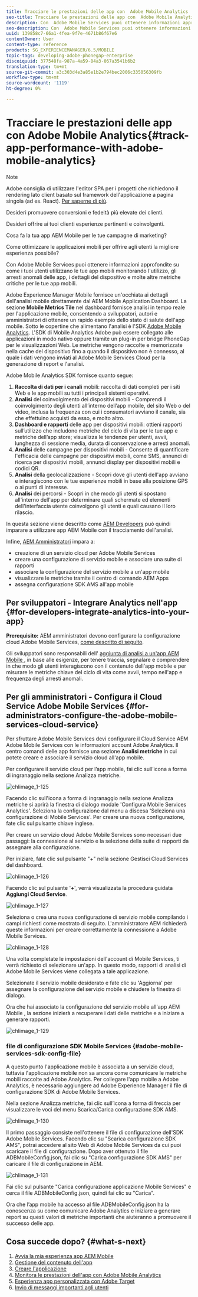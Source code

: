```yaml
---
title: Tracciare le prestazioni delle app con  Adobe Mobile Analytics
seo-title: Tracciare le prestazioni delle app con  Adobe Mobile Analytics
description: Con  Adobe Mobile Services puoi ottenere informazioni approfondite su come i tuoi utenti utilizzano le tue app mobili monitorando l'utilizzo, gli arresti anomali delle app, i dettagli del dispositivo e molte altre metriche critiche per le tue app mobili. Segui questa pagina per saperne di più.
seo-description: Con  Adobe Mobile Services puoi ottenere informazioni approfondite su come i tuoi utenti utilizzano le tue app mobili monitorando l'utilizzo, gli arresti anomali delle app, i dettagli del dispositivo e molte altre metriche critiche per le tue app mobili. Segui questa pagina per saperne di più.
uuid: 139858c7-66a1-4fea-9f7e-4671b86f67e6
contentOwner: User
content-type: reference
products: SG_EXPERIENCEMANAGER/6.5/MOBILE
topic-tags: developing-adobe-phonegap-enterprise
discoiquuid: 377548fa-987a-4a59-84a3-067a3541b6b2
translation-type: tm+mt
source-git-commit: a3c303d4e3a85e1b2e794bec2006c335056309fb
workflow-type: tm+mt
source-wordcount: '1119'
ht-degree: 0%

---
```



# Tracciare le prestazioni delle app con  Adobe Mobile Analytics{#track-app-performance-with-adobe-mobile-analytics}

>[!NOTE]
>
> Adobe consiglia di utilizzare l&#39;editor SPA per i progetti che richiedono il rendering lato client basato sul framework dell&#39;applicazione a pagina singola (ad es. React). [Per saperne di più](/help/sites-developing/spa-overview.md).

Desideri promuovere conversioni e fedeltà più elevate dei clienti.

Desideri offrire ai tuoi clienti esperienze pertinenti e coinvolgenti.

Cosa fa la tua app AEM Mobile  per le tue campagne di marketing?

Come ottimizzare le applicazioni mobili per offrire agli utenti la migliore esperienza possibile?

Con  Adobe Mobile Services puoi ottenere informazioni approfondite su come i tuoi utenti utilizzano le tue app mobili monitorando l&#39;utilizzo, gli arresti anomali delle app, i dettagli del dispositivo e molte altre metriche critiche per le tue app mobili.

Adobe Experience Manager Mobile fornisce un&#39;occhiata ai dettagli dell&#39;analisi mobile direttamente dal  AEM Mobile Application Dashboard. La sezione **Mobile Metrics Tile** nel dashboard fornisce analisi in tempo reale per l&#39;applicazione mobile, consentendo a sviluppatori, autori e amministratori di ottenere un rapido esempio dello stato di salute dell&#39;app mobile. Sotto le copertine che alimentano l&#39;analisi è l&#39;SDK [ Adobe Mobile Analytics](https://www.adobe.com/ca/solutions/digital-analytics/mobile-web-apps-analytics.html). L&#39;SDK di Mobile Analytics  Adobe può essere collegato alle applicazioni in modo nativo oppure tramite un plug-in per bridge PhoneGap per le visualizzazioni Web. Le metriche vengono raccolte e memorizzate nella cache del dispositivo fino a quando il dispositivo non è connesso, al quale i dati vengono inviati al  Adobe Mobile Services Cloud per la generazione di report e l&#39;analisi.

 Adobe Mobile Analytics SDK fornisce quanto segue:

1. **Raccolta di dati per i canali**  mobili: raccolta di dati completi per i siti Web e le app mobili su tutti i principali sistemi operativi.
1. **Analisi**  del coinvolgimento dei dispositivi mobili - Comprendi il coinvolgimento degli utenti all’interno dell’app mobile, del sito Web o del video, inclusa la frequenza con cui i consumatori avviano il canale, sia che effettuino acquisti da esso, e molto altro.
1. **Dashboard e rapporti**  delle app per dispositivi mobili: ottieni rapporti sull’utilizzo che includono metriche del ciclo di vita per le tue app e metriche dell’app store; visualizza le tendenze per utenti, avvii, lunghezza di sessione media, durata di conservazione e arresti anomali.
1. **Analisi**  delle campagne per dispositivi mobili - Consente di quantificare l&#39;efficacia delle campagne per dispositivi mobili, come SMS, annunci di ricerca per dispositivi mobili, annunci display per dispositivi mobili e codici QR.
1. **Analisi**  della geolocalizzazione - Scopri dove gli utenti dell&#39;app avviano e interagiscono con le tue esperienze mobili in base alla posizione GPS o ai punti di interesse.
1. **Analisi**  dei percorsi - Scopri in che modo gli utenti si spostano all&#39;interno dell&#39;app per determinare quali schermate ed elementi dell&#39;interfaccia utente coinvolgono gli utenti e quali causano il loro rilascio.

In questa sezione viene descritto come [AEM Developers](#developers) può quindi imparare a utilizzare  app AEM Mobile con il tracciamento dell&#39;analisi.

Infine, [AEM Amministratori](#administrators) impara a:

* creazione di un servizio cloud per  Adobe Mobile Services
* creare una configurazione di servizio mobile e associare una suite di rapporti
* associare la configurazione del servizio mobile a un&#39;app mobile
* visualizzare le metriche tramite il centro di comando AEM Apps
* assegna configurazione SDK AMS all&#39;app mobile

## Per sviluppatori - Integrare Analytics nell&#39;app {#for-developers-integrate-analytics-into-your-app}

**Prerequisito:** AEM amministratori devono configurare la configurazione cloud  Adobe Mobile Services,  [come descritto di seguito](#amscloudserviceconfig).

Gli sviluppatori sono responsabili dell&#39; [aggiunta di analisi a un&#39;app AEM Mobile ](/help/mobile/phonegap-add-analytics-to-apps.md), in base alle esigenze, per tenere traccia, segnalare e comprendere in che modo gli utenti interagiscono con il contenuto dell&#39;app mobile e per misurare le metriche chiave del ciclo di vita come avvii, tempo nell&#39;app e frequenza degli arresti anomali.

## Per gli amministratori - Configura il Cloud Service  Adobe Mobile Services {#for-administrators-configure-the-adobe-mobile-services-cloud-service}

Per sfruttare  Adobe Mobile Services devi configurare il Cloud Service AEM  Adobe Mobile Services con le informazioni  account Adobe Analytics. Il centro comandi delle app fornisce una sezione **Analisi metriche** in cui potete creare e associare il servizio cloud all&#39;app mobile.

Per configurare il servizio cloud per l’app mobile, fai clic sull’icona a forma di ingranaggio nella sezione Analizza metriche.

![chlimage_1-125](assets/chlimage_1-125.png)

Facendo clic sull&#39;icona a forma di ingranaggio nella sezione Analizza metriche si aprirà la finestra di dialogo modale &#39;Configura Mobile Services Analytics&#39;. Seleziona la configurazione dal menu a discesa &#39;Seleziona una configurazione di Mobile Services&#39;. Per creare una nuova configurazione, fate clic sul pulsante chiave inglese.

Per creare un servizio cloud  Adobe Mobile Services sono necessari due passaggi: la connessione al servizio e la selezione della suite di rapporti da assegnare alla configurazione.

Per iniziare, fate clic sul pulsante &quot;+&quot; nella sezione Gestisci Cloud Services del dashboard.

![chlimage_1-126](assets/chlimage_1-126.png)

Facendo clic sul pulsante &#39;**+**&#39;, verrà visualizzata la procedura guidata **Aggiungi Cloud Service**.

![chlimage_1-127](assets/chlimage_1-127.png)

Seleziona o crea una nuova configurazione di servizio mobile compilando i campi richiesti come mostrato di seguito. L&#39;amministratore AEM richiederà queste informazioni per creare correttamente la connessione a  Adobe Mobile Services.

![chlimage_1-128](assets/chlimage_1-128.png)

Una volta completate le impostazioni dell&#39;account di Mobile Services, ti verrà richiesto di selezionare un&#39;app. In questo modo,  rapporti di analisi di Adobe Mobile Services viene collegata a tale applicazione.

Selezionate il servizio mobile desiderato e fate clic su &#39;Aggiorna&#39; per assegnare la configurazione del servizio mobile e chiudere la finestra di dialogo.

Ora che hai associato la configurazione del servizio mobile all&#39;app AEM Mobile , la sezione inizierà a recuperare i dati delle metriche e a iniziare a generare rapporti.

![chlimage_1-129](assets/chlimage_1-129.png)

###  file di configurazione SDK Mobile Services {#adobe-mobile-services-sdk-config-file}

A questo punto l&#39;applicazione mobile è associata a un servizio cloud, tuttavia l&#39;applicazione mobile non sa ancora come comunicare le metriche mobili raccolte ad  Adobe Analytics. Per collegare l&#39;app mobile a  Adobe Analytics, è necessario aggiungere ad Adobe Experience Manager il file di configurazione SDK di  Adobe Mobile Services.

Nella sezione Analizza metriche, fai clic sull’icona a forma di freccia per visualizzare le voci del menu Scarica/Carica configurazione SDK AMS.

![chlimage_1-130](assets/chlimage_1-130.png)

Il primo passaggio consiste nell&#39;ottenere il file di configurazione dell&#39;SDK  Adobe Mobile Services. Facendo clic su &quot;Scarica configurazione SDK AMS&quot;, potrai accedere al sito Web di  Adobe Mobile Services da cui puoi scaricare il file di configurazione. Dopo aver ottenuto il file ADBMobileConfig.json, fai clic su &quot;Carica configurazione SDK AMS&quot; per caricare il file di configurazione in AEM.

![chlimage_1-131](assets/chlimage_1-131.png)

Fai clic sul pulsante &quot;Carica  configurazione applicazione Mobile Services&quot; e cerca il file ADBMobileConfig.json, quindi fai clic su &quot;Carica&quot;.

Ora che l’app mobile ha accesso al file ADBMobileConfig.json ha la conoscenza su come comunicare  Adobe Analytics e iniziare a generare report su questi valori di metriche importanti che aiuteranno a promuovere il successo delle app.

## Cosa succede dopo? {#what-s-next}

1. [Avvia la mia esperienza  app AEM Mobile](/help/mobile/starting-aem-phonegap-app.md)
1. [Gestione del contenuto dell&#39;app](/help/mobile/phonegap-manage-app-content.md)
1. [Creare l&#39;applicazione](/help/mobile/building-app-mobile-phonegap.md)
1. [Monitora le prestazioni dell&#39;app con  Adobe Mobile Analytics](/help/mobile/phonegap-intro-to-app-analytics.md)
1. [Esperienza app personalizzata con  Adobe Target](/help/mobile/phonegap-aem-mobile-content-personalization.md)
1. [Invio di messaggi importanti agli utenti](/help/mobile/phonegap-push-notifications.md)